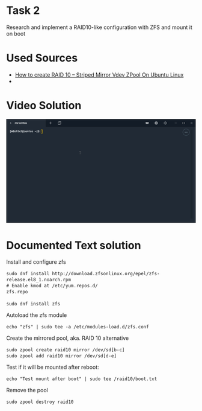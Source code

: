 # Task 2
Research and implement a RAID10-like configuration with ZFS and mount it on boot

# Used Sources

- [How to create RAID 10 – Striped Mirror Vdev ZPool On Ubuntu Linux](https://www.cyberciti.biz/faq/how-to-create-raid-10-striped-mirror-vdev-zpool-on-ubuntu-linux/)
- 

# Video Solution

![Test](./rec/T2-Solution.gif)

# Documented Text solution
Install and configure zfs

```
sudo dnf install http://download.zfsonlinux.org/epel/zfs-release.el8_1.noarch.rpm
# Enable kmod at /etc/yum.repos.d/
zfs.repo

sudo dnf install zfs
```

Autoload the zfs module

```
echo "zfs" | sudo tee -a /etc/modules-load.d/zfs.conf
```

Create the mirrored pool, aka. RAID 10 alternative

```
sudo zpool create raid10 mirror /dev/sd[b-c] 
sudo zpool add raid10 mirror /dev/sd[d-e]
```

Test if it will be mounted after reboot:

```
echo "Test mount after boot" | sudo tee /raid10/boot.txt
```

Remove the pool
```
sudo zpool destroy raid10
```